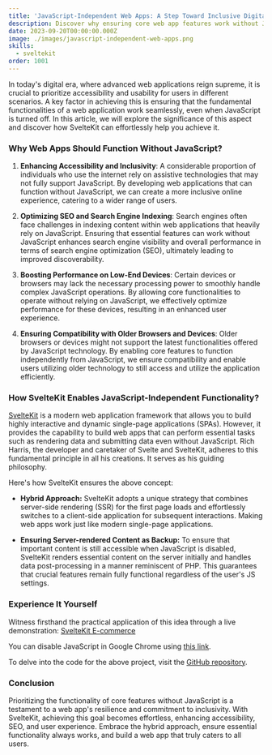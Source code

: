 ```yaml
---
title: 'JavaScript-Independent Web Apps: A Step Toward Inclusive Digital Experiences'
description: Discover why ensuring core web app features work without JavaScript is crucial for accessibility and how SvelteKit makes it seamless.
date: 2023-09-20T00:00:00.000Z
image: ./images/javascript-independent-web-apps.png
skills:
  - sveltekit
order: 1001
---
```


In today's digital era, where advanced web applications reign supreme, it is crucial to prioritize accessibility and usability for users in different scenarios. A key factor in achieving this is ensuring that the fundamental functionalities of a web application work seamlessly, even when JavaScript is turned off. In this article, we will explore the significance of this aspect and discover how SvelteKit can effortlessly help you achieve it.

### Why Web Apps Should Function Without JavaScript?

1. **Enhancing Accessibility and Inclusivity**:
   A considerable proportion of individuals who use the internet rely on assistive technologies that may not fully support JavaScript. By developing web applications that can function without JavaScript, we can create a more inclusive online experience, catering to a wider range of users.

2. **Optimizing SEO and Search Engine Indexing**:
   Search engines often face challenges in indexing content within web applications that heavily rely on JavaScript. Ensuring that essential features can work without JavaScript enhances search engine visibility and overall performance in terms of search engine optimization (SEO), ultimately leading to improved discoverability.

3. **Boosting Performance on Low-End Devices**:
   Certain devices or browsers may lack the necessary processing power to smoothly handle complex JavaScript operations. By allowing core functionalities to operate without relying on JavaScript, we effectively optimize performance for these devices, resulting in an enhanced user experience.

4. **Ensuring Compatibility with Older Browsers and Devices**:
   Older browsers or devices might not support the latest functionalities offered by JavaScript technology. By enabling core features to function independently from JavaScript, we ensure compatibility and enable users utilizing older technology to still access and utilize the application efficiently.

### How SvelteKit Enables JavaScript-Independent Functionality?

[SvelteKit](https://kit.svelte.dev) is a modern web application framework that allows you to build highly interactive and dynamic single-page applications (SPAs). However, it provides the capability to build web apps that can perform essential tasks such as rendering data and submitting data even without JavaScript. Rich Harris, the developer and caretaker of Svelte and SvelteKit, adheres to this fundamental principle in all his creations. It serves as his guiding philosophy.

Here's how SvelteKit ensures the above concept:

- **Hybrid Approach:** SvelteKit adopts a unique strategy that combines server-side rendering (SSR) for the first page loads and effortlessly switches to a client-side application for subsequent interactions. Making web apps work just like modern single-page applications.

- **Ensuring Server-rendered Content as Backup:** To ensure that important content is still accessible when JavaScript is disabled, SvelteKit renders essential content on the server initially and handles data post-processing in a manner reminiscent of PHP. This guarantees that crucial features remain fully functional regardless of the user's JS settings.

### Experience It Yourself

Witness firsthand the practical application of this idea through a live demonstration: [SvelteKit E-commerce](https://sveltekit-ecommerce-furqanramzan.vercel.app)

You can disable JavaScript in Google Chrome using [this link](https://developer.chrome.com/docs/devtools/javascript/disable).

To delve into the code for the above project, visit the [GitHub repository](https://github.com/furqanramzan/sveltekit-ecommerce).

### Conclusion

Prioritizing the functionality of core features without JavaScript is a testament to a web app's resilience and commitment to inclusivity. With SvelteKit, achieving this goal becomes effortless, enhancing accessibility, SEO, and user experience. Embrace the hybrid approach, ensure essential functionality always works, and build a web app that truly caters to all users.
